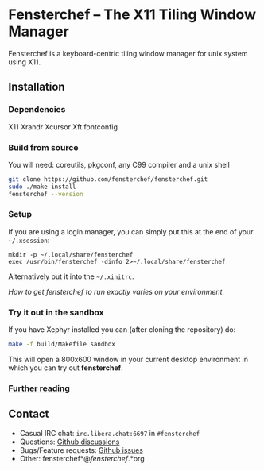 # Fensterchef – The X11 Tiling Window Manager

Fensterchef is a keyboard-centric tiling window manager for unix system using
X11.

## Installation

### Dependencies

X11 Xrandr Xcursor Xft fontconfig

### Build from source

You will need: coreutils, pkgconf, any C99 compiler and a unix shell

```sh
git clone https://github.com/fensterchef/fensterchef.git
sudo ./make install
fensterchef --version
```

### Setup

If you are using a login manager, you can simply put this at the end of your
`~/.xsession`:
```
mkdir -p ~/.local/share/fensterchef
exec /usr/bin/fensterchef -dinfo 2>~/.local/share/fensterchef
```
Alternatively put it into the `~/.xinitrc`.

*How to get fensterchef to run exactly varies on your environment.*

### Try it out in the sandbox

If you have Xephyr installed you can (after cloning the repository) do:
```sh
make -f build/Makefile sandbox
```
This will open a 800x600 window in your current desktop environment in which you
can try out **fensterchef**.

### [Further reading](https://fensterchef.org)

## Contact

- Casual IRC chat: `irc.libera.chat:6697` in `#fensterchef`
- Questions: [Github discussions](https://github.com/fensterchef/fensterchef/discussions)
- Bugs/Feature requests: [Github issues](https://github.com/fensterchef/fensterchef/issues)
- Other: fensterchef*@*fensterchef*.*org
